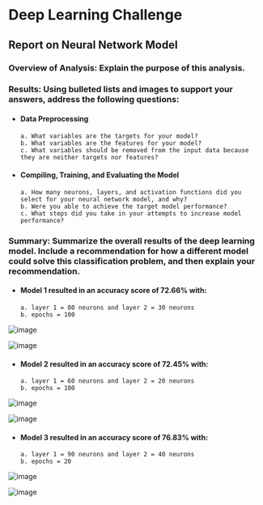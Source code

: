 # Deep Learning Challenge

## Report on Neural Network Model
### Overview of Analysis: Explain the purpose of this analysis.
### Results: Using bulleted lists and images to support your answers, address the following questions:
- #### Data Preprocessing
      a. What variables are the targets for your model?
      b. What variables are the features for your model?
      c. What variables should be removed from the input data because they are neither targets nor features?

- #### Compiling, Training, and Evaluating the Model
      a. How many neurons, layers, and activation functions did you select for your neural network model, and why?
      b. Were you able to achieve the target model performance?
      c. What steps did you take in your attempts to increase model performance?

### Summary: Summarize the overall results of the deep learning model. Include a recommendation for how a different model could solve this classification problem, and then explain your recommendation.

- #### Model 1 resulted in an accuracy score of 72.66% with: 
      a. layer 1 = 80 neurons and layer 2 = 30 neurons
      b. epochs = 100


![image](https://github.com/fiyang89/deep-learning-challenge/assets/120594187/6094a8d4-6107-4d32-905e-5a3a37b15650)

![image](https://github.com/fiyang89/deep-learning-challenge/assets/120594187/c2f5678f-886e-46a1-9602-ddb096668e2b)

- #### Model 2 resulted in an accuracy score of 72.45% with: 
      a. layer 1 = 60 neurons and layer 2 = 20 neurons
      b. epochs = 100


![image](https://github.com/fiyang89/deep-learning-challenge/assets/120594187/bf333864-265b-4f99-9af9-719ae45ec1f0)

![image](https://github.com/fiyang89/deep-learning-challenge/assets/120594187/7b094e2d-6b79-4676-a29f-83b4f265adb0)

- #### Model 3 resulted in an accuracy score of 76.83% with: 
      a. layer 1 = 90 neurons and layer 2 = 40 neurons
      b. epochs = 20


![image](https://github.com/fiyang89/deep-learning-challenge/assets/120594187/93d37cb3-085e-45f6-b08a-dfa493fd04de)

![image](https://github.com/fiyang89/deep-learning-challenge/assets/120594187/02ca2b60-6071-4381-90bb-2682a49fb78c)



